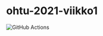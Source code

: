 # ohtu-2021-viikko1

![GitHub Actions](https://github.com/AnttiHal/ohtu-2021-viikko1/workflows/Java%20CI%20with%20Gradle/badge.svg)
